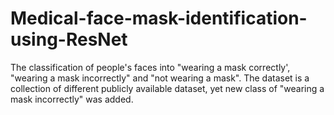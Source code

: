 # Medical-face-mask-identification-using-ResNet
The classification of people's faces into "wearing a mask correctly', "wearing a mask incorrectly" and "not wearing a mask". The dataset is a collection of different publicly available dataset, yet new class of "wearing a mask incorrectly" was added.
